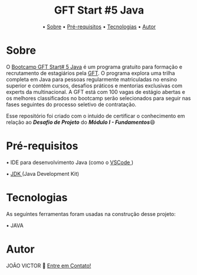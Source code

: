 <h1 align ="center">  GFT Start #5 Java</h1>

<p align="center"> •
<a href="#sobre">Sobre</a> •
<a href="#pré-requisitos">Pré-requisitos</a> •
<a href="#tecnologias">Tecnologias</a> •
<a href="#autor">Autor</a>
</p>

# Sobre 

<p> 
O <a href="https://web.dio.me/track/gft-start-5-java">Bootcamp GFT Start# 5 Java</a> é um programa gratuito para formação e recrutamento de estagiários pela <a href="https://www.gft.com/br/pt>">GFT</a>. O programa explora uma trilha completa em Java para pessoas regularmente matriculadas no ensino superior e contém cursos, desafios práticos e mentorias exclusivas com experts da multinacional. A GFT está com 100 vagas de estágio abertas e os melhores classificados no bootcamp serão selecionados para seguir nas fases seguintes do processo seletivo de contratação.

Esse repositório foi criado com o intuido de certificar o conhecimento em relação ao <i><b>Desafio de Projeto</b></i> do <i><b>Módulo I - Fundamentos</b></i>😄
</p>

# Pré-requisitos
<p>• IDE para desenvolvimento Java (como o <a href="https://code.visualstudio.com">VSCode </a>)</p>
<p>• <a href="https://www.oracle.com/java/technologies/downloads/">JDK </a>(Java Development Kit)</p>

# Tecnologias

<p> As seguintes ferramentas foram usadas na construção desse projeto:</p>
<p>• JAVA</p>

# Autor
<p> JOÃO VICTOR 👋 <a href="https://www.linkedin.com/in/ojoaovictor/"> Entre em Contato!</a> </p>
